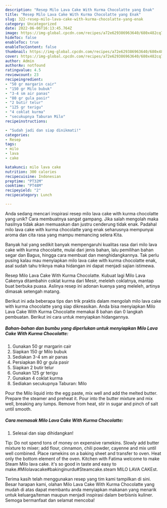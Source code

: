 ```yaml
---
description: "Resep Milo Lava Cake With Kurma Chocolatte yang Enak"
title: "Resep Milo Lava Cake With Kurma Chocolatte yang Enak"
slug: 322-resep-milo-lava-cake-with-kurma-chocolatte-yang-enak
category: Uncategorized
date: 2022-06-06T16:13:45.764Z
image: https://img-global.cpcdn.com/recipes/a72e629386963640/680x482cq70/milo-lava-cake-with-kurma-chocolatte-foto-resep-utama.jpg
hideToc: false
enableToc: true
enableTocContent: false
thumbnail: https://img-global.cpcdn.com/recipes/a72e629386963640/680x482cq70/milo-lava-cake-with-kurma-chocolatte-foto-resep-utama.jpg
cover: https://img-global.cpcdn.com/recipes/a72e629386963640/680x482cq70/milo-lava-cake-with-kurma-chocolatte-foto-resep-utama.jpg
author: Admin
authorAv: notfound
ratingvalue: 4.5
reviewcount: 23
recipeingredient:
- "50 gr margarin cair"
- "150 gr Milo bubuk"
- "3-4 sm air panas"
- "80 gr gula pasir"
- "2 butir telur"
- "125 gr terigu"
- "4 coklat kurma"
- "secukupnya Taburan Milo"
recipeinstructions:

- "Sudah jadi dan siap dinikmati!"
categories:
- Resep
tags:
- milo
- lava
- cake

katakunci: milo lava cake 
nutrition: 300 calories
recipecuisine: Indonesian
preptime: "PT32M"
cooktime: "PT48M"
recipeyield: "2"
recipecategory: Lunch

---
```





Anda sedang mencari inspirasi resep milo lava cake with kurma chocolatte yang unik? Cara membuatnya sangat gampang. Jika salah mengolah maka hasilnya tidak akan memuaskan dan justru cenderung tidak enak. Padahal milo lava cake with kurma chocolatte yang enak seharusnya mempunyai aroma dan cita rasa yang mampu memancing selera Kita.





Banyak hal yang sedikit banyak mempengaruhi kualitas rasa dari milo lava cake with kurma chocolatte, mulai dari jenis bahan, lalu pemilihan bahan segar dan Bagus, hingga cara membuat dan menghidangkannya. Tak perlu pusing kalau mau menyiapkan milo lava cake with kurma chocolatte enak,      asal sudah tahu triknya maka hidangan ini dapat menjadi sajian istimewa.














Resep Milo Lava Cake With Kurma Chocolatte. Kubuat lagi Milo Lava Cakenya ditambahin coklat kurma dari Mesir, meleleh coklatnya, mantap buat berbuka puasa. Aslinya resep ini adonan kuenya yang meleleh, artinya dimasak setengah matang.






Berikut ini ada beberapa tips dan trik praktis dalam mengolah milo lava cake with kurma chocolatte yang siap dikreasikan. Anda bisa menyiapkan Milo Lava Cake With Kurma Chocolatte memakai 8 bahan dan 0 langkah pembuatan. Berikut ini cara untuk menyiapkan hidangannya.

<!--inarticleads1-->

##### Bahan-bahan dan bumbu yang diperlukan untuk menyiapkan Milo Lava Cake With Kurma Chocolatte:

1. Gunakan 50 gr margarin cair
1. Siapkan 150 gr Milo bubuk
1. Sediakan 3-4 sm air panas
1. Persiapkan 80 gr gula pasir
1. Siapkan 2 butir telur
1. Gunakan 125 gr terigu
1. Gunakan 4 coklat kurma
1. Sediakan secukupnya Taburan: Milo


Pour the Milo liquid into the egg paste, mix well and add the melted butter. Prepare the steamer and preheat it. Pour into the butter mixture and mix well, breaking any lumps. Remove from heat, stir in sugar and pinch of salt until smooth. 

<!--inarticleads2-->

##### Cara memasak Milo Lava Cake With Kurma Chocolatte:


1. Selesai dan siap dihidangkan!

Tip: Do not spend tons of money on expensive ramekins. Slowly add butter mixture to mixer; add flour, cinnamon, chili powder, cayenne and mix until well combined. Place ramekins on a baking sheet and transfer to oven. Heat only the bottom element of the oven. Kitchen with Fatima welcome to make Steam Milo lava cake. it&#39;s so good in taste and easy to make.#Milolavacake#bakinginurdu#Steamcake.steam MILO LAVA CAKEst. 

Terima kasih telah menggunakan resep yang tim kami tampilkan di sini. Besar harapan kami, olahan Milo Lava Cake With Kurma Chocolatte yang mudah di atas dapat membantu anda menyiapkan makanan yang menarik untuk keluarga/teman maupun menjadi inspirasi dalam berbisnis kuliner. Semoga bermanfaat dan selamat mencoba!
